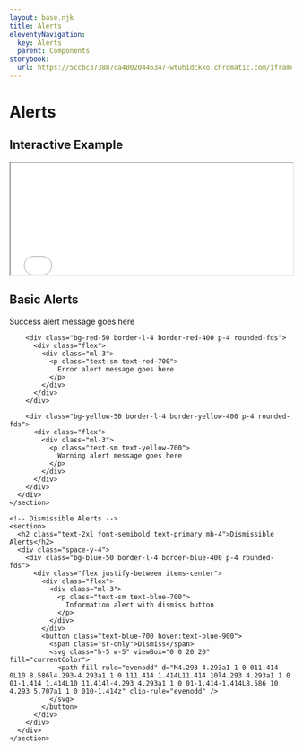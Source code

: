 ```yaml
---
layout: base.njk
title: Alerts
eleventyNavigation:
  key: Alerts
  parent: Components
storybook:
  url: https://5ccbc373887ca40020446347-wtuhidckxo.chromatic.com/iframe.html?id=alert--success&viewMode=story
---
```


<div class="max-w-7xl mx-auto px-4 sm:px-6 lg:px-8 py-12">
  <h1 class="text-3xl font-bold text-primary mb-8">Alerts</h1>
  
  <!-- Storybook Example -->
  <section class="mb-12">
    <h2 class="text-2xl font-semibold text-primary mb-4">Interactive Example</h2>
    <div class="w-full bg-white rounded-fds shadow-sm p-4">
      <iframe
        src="{{ storybook.url }}&shortcuts=false&singleStory=true"
        width="100%"
        height="200"
        class="border-0 rounded-fds"
        title="Alert Component Example"
      ></iframe>
    </div>
  </section>
  
  <div class="space-y-12">
    <!-- Basic Alerts -->
    <section>
      <h2 class="text-2xl font-semibold text-primary mb-4">Basic Alerts</h2>
      <div class="space-y-4">
        <div class="bg-green-50 border-l-4 border-green-400 p-4 rounded-fds">
          <div class="flex">
            <div class="ml-3">
              <p class="text-sm text-green-700">
                Success alert message goes here
              </p>
            </div>
          </div>
        </div>

        <div class="bg-red-50 border-l-4 border-red-400 p-4 rounded-fds">
          <div class="flex">
            <div class="ml-3">
              <p class="text-sm text-red-700">
                Error alert message goes here
              </p>
            </div>
          </div>
        </div>

        <div class="bg-yellow-50 border-l-4 border-yellow-400 p-4 rounded-fds">
          <div class="flex">
            <div class="ml-3">
              <p class="text-sm text-yellow-700">
                Warning alert message goes here
              </p>
            </div>
          </div>
        </div>
      </div>
    </section>

    <!-- Dismissible Alerts -->
    <section>
      <h2 class="text-2xl font-semibold text-primary mb-4">Dismissible Alerts</h2>
      <div class="space-y-4">
        <div class="bg-blue-50 border-l-4 border-blue-400 p-4 rounded-fds">
          <div class="flex justify-between items-center">
            <div class="flex">
              <div class="ml-3">
                <p class="text-sm text-blue-700">
                  Information alert with dismiss button
                </p>
              </div>
            </div>
            <button class="text-blue-700 hover:text-blue-900">
              <span class="sr-only">Dismiss</span>
              <svg class="h-5 w-5" viewBox="0 0 20 20" fill="currentColor">
                <path fill-rule="evenodd" d="M4.293 4.293a1 1 0 011.414 0L10 8.586l4.293-4.293a1 1 0 111.414 1.414L11.414 10l4.293 4.293a1 1 0 01-1.414 1.414L10 11.414l-4.293 4.293a1 1 0 01-1.414-1.414L8.586 10 4.293 5.707a1 1 0 010-1.414z" clip-rule="evenodd" />
              </svg>
            </button>
          </div>
        </div>
      </div>
    </section>
  </div>
</div>
